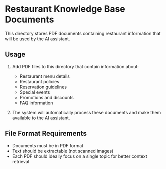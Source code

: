 # Restaurant Knowledge Base Documents

This directory stores PDF documents containing restaurant information that will be used by the AI assistant.

## Usage

1. Add PDF files to this directory that contain information about:
   - Restaurant menu details
   - Restaurant policies
   - Reservation guidelines
   - Special events
   - Promotions and discounts
   - FAQ information

2. The system will automatically process these documents and make them available to the AI assistant.

## File Format Requirements

- Documents must be in PDF format
- Text should be extractable (not scanned images)
- Each PDF should ideally focus on a single topic for better context retrieval
